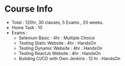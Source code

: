 # Course Info
- Total : 120hr, 30 classes, 5 Exams , 20 weeks.
- Home Task : 10
- Exams :
    - Selenium Basic : 4hr : Multiple Choice
    - Testing Static Website : 4hr : HandsOn
    - Testing Dynamic Website : 4hr : HandsOn
    - Testing ReactJs Website : 4hr : HandsOn
    - Building CI/CD with Own Jenkins : 12 hr : HandsOn